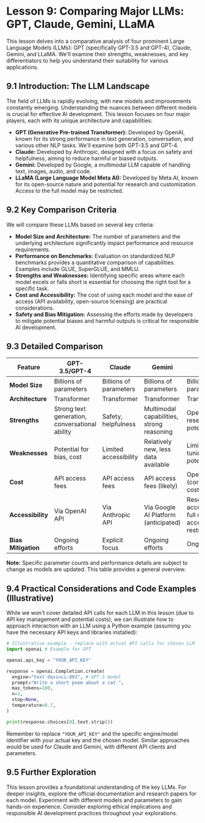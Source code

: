 # Lesson 9: Comparing Major LLMs: GPT, Claude, Gemini, LLaMA

This lesson delves into a comparative analysis of four prominent Large Language Models (LLMs): GPT (specifically GPT-3.5 and GPT-4), Claude, Gemini, and LLaMA. We'll examine their strengths, weaknesses, and key differentiators to help you understand their suitability for various applications.


## 9.1 Introduction: The LLM Landscape

The field of LLMs is rapidly evolving, with new models and improvements constantly emerging.  Understanding the nuances between different models is crucial for effective AI development. This lesson focuses on four major players, each with its unique architecture and capabilities:

* **GPT (Generative Pre-trained Transformer):** Developed by OpenAI, known for its strong performance in text generation, conversation, and various other NLP tasks.  We'll examine both GPT-3.5 and GPT-4.
* **Claude:** Developed by Anthropic, designed with a focus on safety and helpfulness, aiming to reduce harmful or biased outputs.
* **Gemini:** Developed by Google, a multimodal LLM capable of handling text, images, audio, and code.
* **LLaMA (Large Language Model Meta AI):** Developed by Meta AI, known for its open-source nature and potential for research and customization.  Access to the full model may be restricted.


## 9.2 Key Comparison Criteria

We will compare these LLMs based on several key criteria:

* **Model Size and Architecture:**  The number of parameters and the underlying architecture significantly impact performance and resource requirements.
* **Performance on Benchmarks:**  Evaluation on standardized NLP benchmarks provides a quantitative comparison of capabilities.  Examples include GLUE, SuperGLUE, and MMLU.
* **Strengths and Weaknesses:**  Identifying specific areas where each model excels or falls short is essential for choosing the right tool for a specific task.
* **Cost and Accessibility:**  The cost of using each model and the ease of access (API availability, open-source licensing) are practical considerations.
* **Safety and Bias Mitigation:**  Assessing the efforts made by developers to mitigate potential biases and harmful outputs is critical for responsible AI development.


## 9.3 Detailed Comparison

| Feature          | GPT-3.5/GPT-4          | Claude                 | Gemini                  | LLaMA                   |
|-----------------|-------------------------|-------------------------|-------------------------|-------------------------|
| **Model Size**    | Billions of parameters   | Billions of parameters   | Billions of parameters   | Billions of parameters   |
| **Architecture**  | Transformer              | Transformer              | Transformer              | Transformer              |
| **Strengths**     | Strong text generation, conversational ability | Safety, helpfulness | Multimodal capabilities, strong reasoning | Open-source, research potential |
| **Weaknesses**    | Potential for bias, cost  | Limited accessibility    | Relatively new, less data available | Limited fine-tuning options, potential for bias |
| **Cost**          | API access fees          | API access fees          | API access fees (likely) | Open-source (computational cost) |
| **Accessibility** | Via OpenAI API          | Via Anthropic API       | Via Google AI Platform (anticipated)  | Research access/versions; full model access may be restricted |
| **Bias Mitigation**| Ongoing efforts          | Explicit focus            | Ongoing efforts          | Ongoing efforts          |


**Note:**  Specific parameter counts and performance details are subject to change as models are updated.  This table provides a general overview.


## 9.4  Practical Considerations and Code Examples (Illustrative)

While we won't cover detailed API calls for each LLM in this lesson (due to API key management and potential costs), we can illustrate how to approach interaction with an LLM using a Python example (assuming you have the necessary API keys and libraries installed):

```python
# Illustrative example - replace with actual API calls for chosen LLM
import openai # Example for GPT

openai.api_key = "YOUR_API_KEY"

response = openai.Completion.create(
  engine="text-davinci-003", # GPT-3 model
  prompt="Write a short poem about a cat.",
  max_tokens=100,
  n=1,
  stop=None,
  temperature=0.7,
)

print(response.choices[0].text.strip())
```

Remember to replace `"YOUR_API_KEY"` and the specific engine/model identifier with your actual key and the chosen model.  Similar approaches would be used for Claude and Gemini, with different API clients and parameters.


## 9.5  Further Exploration

This lesson provides a foundational understanding of the key LLMs.  For deeper insights, explore the official documentation and research papers for each model.  Experiment with different models and parameters to gain hands-on experience.  Consider exploring ethical implications and responsible AI development practices throughout your explorations.
